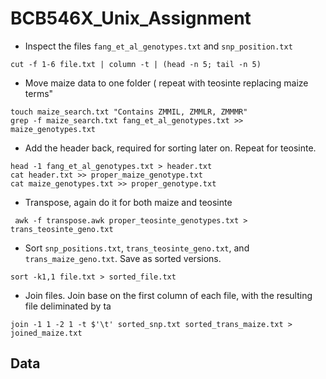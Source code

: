 # BCB546X_Unix_Assignment
* Inspect the files `fang_et_al_genotypes.txt` and `snp_position.txt`

```
cut -f 1-6 file.txt | column -t | (head -n 5; tail -n 5)

```

* Move maize data to one folder ( repeat with teosinte replacing maize terms"

```
touch maize_search.txt "Contains ZMMIL, ZMMLR, ZMMMR"
grep -f maize_search.txt fang_et_al_genotypes.txt >> maize_genotypes.txt
```
* Add the header back, required for sorting later on. Repeat for teosinte.
```
head -1 fang_et_al_genotypes.txt > header.txt
cat header.txt >> proper_maize_genotype.txt
cat maize_genotypes.txt >> proper_genotype.txt
```
* Transpose, again do it for both maize and teosinte
```
 awk -f transpose.awk proper_teosinte_genotypes.txt > trans_teosinte_geno.txt
```
* Sort `snp_positions.txt`, `trans_teosinte_geno.txt`, and `trans_maize_geno.txt`. Save as sorted versions.
```
sort -k1,1 file.txt > sorted_file.txt
```
* Join files. Join base on the first column of each file, with the resulting file deliminated by ta
```
join -1 1 -2 1 -t $'\t' sorted_snp.txt sorted_trans_maize.txt > joined_maize.txt
```

## Data 
<!--stackedit_data:
eyJoaXN0b3J5IjpbMTM4NzMwNTIsLTE5NTg2MDIzNzAsMTYyNj
E2MDQxLC03NjA4Mjc5NTgsMzIwNDk1MzcyLDY2MzU3MjkyMiwt
MTcyNzk3MjkxNCw2MTIyNzA1LDkyNjY0MzY0M119
-->